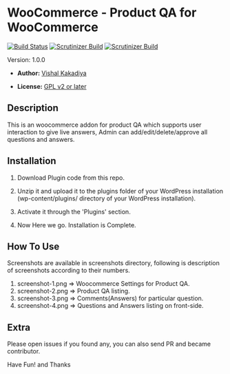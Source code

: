 # WooCommerce - Product QA for WooCommerce #

[![Build Status](https://api.travis-ci.org/vishalkakadiya/product-qa-for-woocommerce.svg?branch=master)](https://travis-ci.org/vishalkakadiya/product-qa-for-woocommerce)
[![Scrutinizer Build](https://scrutinizer-ci.com/g/vishalkakadiya/product-qa-for-woocommerce/badges/build.png?b=master)](https://scrutinizer-ci.com/g/vishalkakadiya/product-qa-for-woocommerce/)
[![Scrutinizer Build](https://scrutinizer-ci.com/g/vishalkakadiya/product-qa-for-woocommerce/badges/quality-score.png?b=master)](https://scrutinizer-ci.com/g/vishalkakadiya/product-qa-for-woocommerce/)


  Version:  1.0.0

* **Author:** [Vishal Kakadiya](https://profiles.wordpress.org/vishalkakadiya/)

* **License:** [GPL v2 or later](http://www.gnu.org/licenses/gpl-2.0.html)


## Description ##
	
This is an woocommerce addon for product QA which supports user interaction to give live answers, 
Admin can add/edit/delete/approve all questions and answers.

	
## Installation ##

1. Download Plugin code from this repo.

2. Unzip it and upload it to the plugins folder of your WordPress installation (wp-content/plugins/ directory of your WordPress installation).



4. Activate it through the 'Plugins' section.

5. Now Here we go. Installation is Complete.

## How To Use ##

Screenshots are available in screenshots directory, following is description of screenshots according to their numbers.

1. screenshot-1.png =>  Woocommerce Settings for Product QA.
2. screenshot-2.png =>  Product QA listing.
3. screenshot-3.png =>  Comments(Answers) for particular question.
4. screenshot-4.png =>  Questions and Answers listing on front-side.


## Extra ##

Please open issues if you found any, you can also send PR and became contributor.

Have Fun! and Thanks
